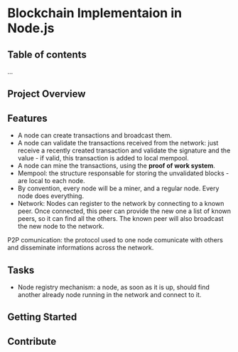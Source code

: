 # Blockchain Implementaion in Node.js

## Table of contents
...

## Project Overview

## Features
- A node can create transactions and broadcast them.
- A node can validate the transactions received from the network: just receive a recently created transaction and validate the signature and the value - if valid, this transaction is added to local mempool.
- A node can mine the transactions, using the **proof of work system**.
- Mempool: the structure responsable for storing the unvalidated blocks - are local to each node.
- By convention, every node will be a miner, and a regular node. Every node does everything.
- Network: Nodes can register to the network by connecting to a known peer. Once connected, this peer can provide the new one a list of known peers, so it can find all the others. The known peer will also broadcast the new node to the network.

P2P comunication: the protocol used to one node comunicate with others and disseminate informations across the network.

## Tasks
- Node registry mechanism: a node, as soon as it is up, should find another already node running in the network and connect to it.

## Getting Started

## Contribute

